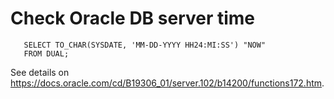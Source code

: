 # Check Oracle DB server time

```
   SELECT TO_CHAR(SYSDATE, 'MM-DD-YYYY HH24:MI:SS') "NOW"
   FROM DUAL;
```

See details on <https://docs.oracle.com/cd/B19306_01/server.102/b14200/functions172.htm>.